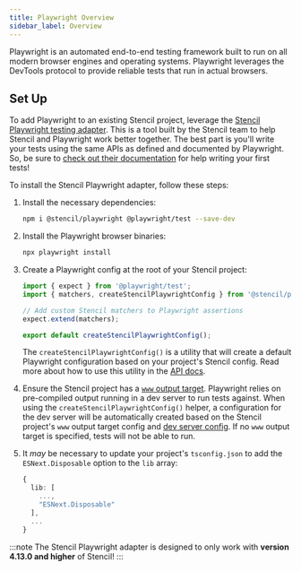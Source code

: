 ```yaml
---
title: Playwright Overview
sidebar_label: Overview
---
```


Playwright is an automated end-to-end testing framework built to run on all modern browser engines and operating systems. Playwright leverages
the DevTools protocol to provide reliable tests that run in actual browsers.

## Set Up

To add Playwright to an existing Stencil project, leverage the [Stencil Playwright testing adapter](https://www.npmjs.com/package/@stencil/playwright). This
is a tool built by the Stencil team to help Stencil and Playwright work better together. The best part is you'll write your tests using the same APIs
as defined and documented by Playwright. So, be sure to [check out their documentation](https://playwright.dev/docs/writing-tests) for help writing your first tests!

To install the Stencil Playwright adapter, follow these steps:

1. Install the necessary dependencies:

   ```bash npm2yarn
   npm i @stencil/playwright @playwright/test --save-dev
   ```

1. Install the Playwright browser binaries:

   ```bash
   npx playwright install
   ```

1. Create a Playwright config at the root of your Stencil project:

   ```ts title="playwright.config.ts"
   import { expect } from '@playwright/test';
   import { matchers, createStencilPlaywrightConfig } from '@stencil/playwright';

   // Add custom Stencil matchers to Playwright assertions
   expect.extend(matchers);

   export default createStencilPlaywrightConfig();
   ```

   The `createStencilPlaywrightConfig()` is a utility that will create a default Playwright configuration based on your project's Stencil config. Read
   more about how to use this utility in the [API docs](./03-api.md#createstencilplaywrightconfig-function).

1. Ensure the Stencil project has a [`www` output target](../../output-targets/www.md). Playwright relies on pre-compiled output running in a dev server
   to run tests against. When using the `createStencilPlaywrightConfig()` helper, a configuration for the dev server will be automatically created based on
   the Stencil project's `www` output target config and [dev server config](../../config/dev-server.md). If no `www` output target is specified,
   tests will not be able to run.

1. It _may_ be necessary to update your project's `tsconfig.json` to add the `ESNext.Disposable` option to the `lib` array:

   ```ts title="tsconfig.json"
   {
     lib: [
       ...,
       "ESNext.Disposable"
     ],
     ...
   }
   ```

:::note
The Stencil Playwright adapter is designed to only work with **version 4.13.0 and higher** of Stencil!
:::
